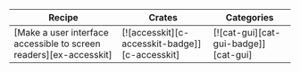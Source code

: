 | Recipe | Crates | Categories |
|--------|--------|------------|
| [Make a user interface accessible to screen readers][ex-accesskit] | [![accesskit][c-accesskit-badge]][c-accesskit] | [![cat-gui][cat-gui-badge]][cat-gui] |
